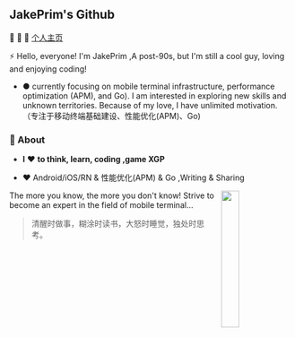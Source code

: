 ## JakePrim's Github

👋 👋 👋 <a href="https://www.yuque.com/jakeprim">个人主页</a>

⚡ Hello, everyone! I'm JakePrim ,A post-90s, but I'm still a cool guy, loving and enjoying coding!
- ● currently focusing on mobile terminal infrastructure, performance optimization (APM), and Go). I am interested in exploring new skills and unknown territories. Because of my love, I have unlimited motivation.
（专注于移动终端基础建设、性能优化(APM)、Go)

### 🚀 About
- **I** ❤️ **to think, learn, coding ,game XGP**

- ❤️ Android/iOS/RN & 性能优化(APM) & Go ,Writing & Sharing

<img src="https://github.com/sunface/sunface/blob/master/assets/ferris.gif" align="right" width="25%"/>
 
The more you know, the more you don't know! Strive to become an expert in the field of mobile terminal...
 
> 清醒时做事，糊涂时读书，大怒时睡觉，独处时思考。


